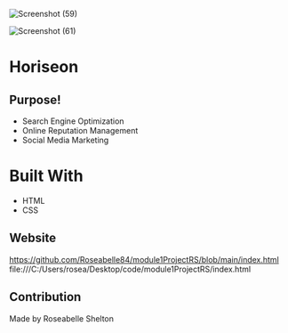 ![Screenshot (59)](https://user-images.githubusercontent.com/103977896/169149069-a5d25cb3-39fc-4544-8234-b0f85be4852d.png)

![Screenshot (61)](https://user-images.githubusercontent.com/103977896/169149262-8ee245e5-ed7f-45eb-875e-6ad3c02b903d.png)
# Horiseon

## Purpose!

* Search Engine Optimization 
* Online Reputation Management
* Social Media Marketing

# Built With

* HTML
* CSS

## Website
https://github.com/Roseabelle84/module1ProjectRS/blob/main/index.html
file:///C:/Users/rosea/Desktop/code/module1ProjectRS/index.html

## Contribution
 
 Made by Roseabelle Shelton
